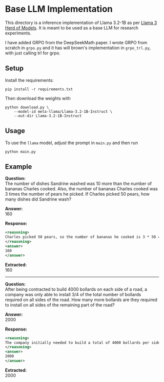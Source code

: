 # Base LLM Implementation

This directory is a inference implementation of Llama 3.2-1B as per [Llama 3 Herd of Models](https://arxiv.org/pdf/2407.21783). It is meant to be used as a base LLM for research experiments.

I have added GRPO from the DeepSeekMath paper. I wrote GRPO from scratch in `grpo.py` and it has will brown's implementation in `grpo_trl.py`, with just calling trl for grpo.

## Setup 

Install the requirements:

```
pip install -r requirements.txt
```

Then download the weights with

```
python download.py \
    --model-id meta-llama/Llama-3.2-1B-Instruct \
    --out-dir Llama-3.2-1B-Instruct
```

## Usage

To use the `llama` model, adjust the prompt in `main.py` and then run
```
python main.py
```
## Example

**Question:**  
The number of dishes Sandrine washed was 10 more than the number of bananas Charles cooked. Also, the number of bananas Charles cooked was 3 times the number of pears he picked. If Charles picked 50 pears, how many dishes did Sandrine wash?  

**Answer:**  
160  

**Response:**  
```xml
<reasoning>
Charles picked 50 pears, so the number of bananas he cooked is 3 * 50 = 150. Sandrine washed 10 more dishes than the number of bananas Charles cooked, so she washed 150 + 10 = 160 dishes.
</reasoning>
<answer>
160
</answer>
```

**Extracted:**  
160  

---  

**Question:**  
After being contracted to build 4000 bollards on each side of a road, a company was only able to install 3/4 of the total number of bollards required on all sides of the road. How many more bollards are they required to install on all sides of the remaining part of the road?  

**Answer:**  
2000  

**Response:**  
```xml
<reasoning>
The company initially needed to build a total of 4000 bollards per side, so the total number of bollards needed for both sides of the road would be 4000 x 2 = 8000 bollards. The company installed 3/4 of the required total, so they installed 8000 x 3/4 = 6000 bollards. Therefore, they need to install 8000 - 6000 = 2000 more bollards.
</reasoning>
<answer>
2000
</answer>
```

**Extracted:**  
2000  
